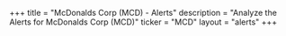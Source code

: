 +++
title = "McDonalds Corp (MCD) - Alerts"
description = "Analyze the Alerts for McDonalds Corp (MCD)"
ticker = "MCD"
layout = "alerts"
+++


